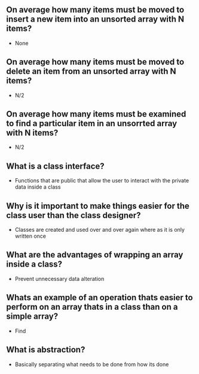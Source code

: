 ## On average how many items must be moved to insert a new item into an unsorted array with N items?
- None

## On average how many items must be moved to delete an item from an unsorted array with N items?
- N/2

## On average how many items must be examined to find a particular item in an unsorrted array with N items?
- N/2

## What is a class interface?
- Functions that are public that allow the user to interact with the private data inside a class

## Why is it important to make things easier for the class user than the class designer?
- Classes are created and used over and over again where as it is only written once

## What are the advantages of wrapping an array inside a class?
- Prevent unnecessary data alteration

## Whats an example of an operation thats easier to perform on an array thats in a class than on a simple array?
- Find

## What is abstraction?
- Basically separating what needs to be done from how its done
